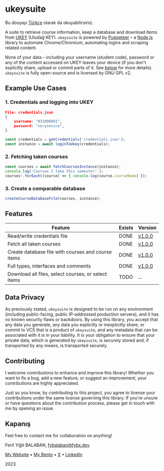# ukeysuite

Bu dosyayı [Türkçe][turkish] olarak da okuyabilirsiniz.

A suite to retrieve course information, keep a database and download items from [UKEY][lukey] (Uludağ KEY). `ukeysuite` is powered by [Puppeteer][lpuppeteer] – a [Node.js][lnodejs] library to automate Chrome/Chromium, automating logins and scraping related content.

None of your data – including your username (student code), password or any of the content accessed on UKEY leaves your device (if you don't explicitly share, upload or commit parts of it. See [below](#data-privacy) for more details). `ukeysuite` is fully open-source and is licensed by GNU GPL v2.

## Example Use Cases

### 1. Credentials and logging into UKEY

```json
File: credentials.json
{
    username: "032090001",
    password: "verysecure",
}
```

```typescript
const credentials = getCredentials('credentials.json');
const instance = await loginToUkey(credentials);
```

### 2. Fetching taken courses

```typescript
const courses = await fetchCoursesInstance(instance);
console.log('Courses I take this semester:');
courses!.forEach((course) => { console.log(course.courseName) });
```

### 3. Create a comparable database

```typescript
createCourseDatabaseFile(courses, instance);
```

## Features

| Feature                                             | Exists | Version        |
| --------------------------------------------------- | ------ | -------------- |
| Read/write credentials file                         | DONE   | [v1.0.0][tag1] |
| Fetch all taken courses                             | DONE   | [v1.0.0][tag1] |
| Create database file with courses and course items  | DONE   | [v1.0.0][tag1] |
| Full types, interfaces and comments                 | DONE   | [v1.0.0][tag1] |
| Download all files, select courses, or select items | TODO   | ...            |

## Data Privacy

As previously stated, `ukeysuite` is designed to be run on any environment (including public-facing, public IP-addressed production servers), and it has no known security flaws or backdoors. By using this library, you accept that any data you generate, any data you explicitly or inexplicitly share, or commit to VCS that is a product of `ukeysuite`, and any metadata that can be associated with it is in your liability. It is your obligation to ensure that your private data, which is generated by `ukeysuite`, is securely stored and, if transported by any means, is transported securely.

## Contributing

I welcome contributions to enhance and improve this library! Whether you want to fix a bug, add a new feature, or suggest an improvement, your contributions are highly appreciated.

Just so you know, by contributing to this project, you agree to license your contributions under the same license governing this library. If you're unsure or have questions about the contribution process, please get in touch with me by opening an issue.

## Kapanış

Feel free to contact me for collaboration on anything!

Ferit Yiğit BALABAN, <fybalaban@fybx.dev>

[My Website][2] • [My Bento][5] • [X][3] • [LinkedIn][4]

2023

[tag1]: https://www.npmjs.com/package/ukeysuite/v/1.0.0
[2]: https://fybx.dev
[3]: https://x.com/fybalaban
[4]: https://www.linkedin.com/in/fybx
[5]: https://bento.me/balaban
[lukey]: https://ukey.uludag.edu.tr/
[lpuppeteer]: https://pptr.dev/
[lnodejs]: https://nodejs.org/en
[turkish]: README.tr.md
